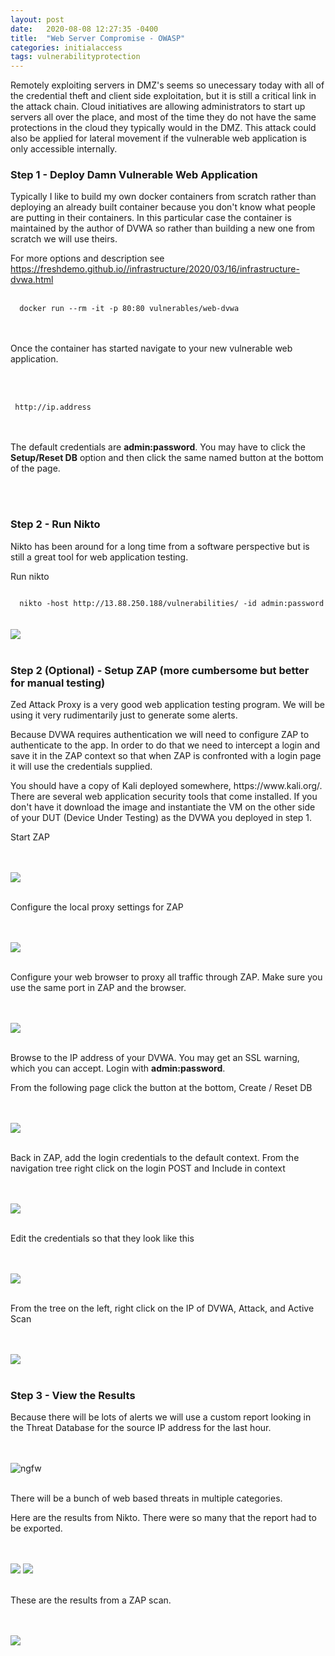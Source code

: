 ```yaml
---
layout: post
date:   2020-08-08 12:27:35 -0400
title:  "Web Server Compromise - OWASP"
categories: initialaccess
tags: vulnerabilityprotection
---
```

<p>
Remotely exploiting servers in DMZ's seems so unecessary today with all of the credential theft and client side exploitation, but it is still a critical link in the attack chain. Cloud initiatives are allowing administrators to start up servers all over the place, and most of the time they do not have the same protections in the cloud they typically would in the DMZ. This attack could also be applied for lateral movement if the vulnerable web application is only accessible internally.
</p>

<h3>Step 1 - Deploy Damn Vulnerable Web Application</h3>

<p>
Typically I like to build my own docker containers from scratch rather than deploying an already built container because you don't know what people are putting in their containers. In this particular case the container is maintained by the author of DVWA so rather than building a new one from scratch we will use theirs.
</p>
<p>
For more options and description see <a href="https://freshdemo.github.io//infrastructure/2020/03/16/infrastructure-dvwa.html" target="_blank">https://freshdemo.github.io//infrastructure/2020/03/16/infrastructure-dvwa.html</a>

<br>
<br>
<code>
  docker run --rm -it -p 80:80 vulnerables/web-dvwa
</code>
<br>
<br>
<p>
Once the container has started navigate to your new vulnerable web application.
</p>
<br>
<br>

<code>
 http://ip.address
</code>
<br>
<br>
<p>
The default credentials are <b>admin:password</b>. You may have to click the <b>Setup/Reset DB</b> option and then click the same named button at the bottom of the page.
</p>
<br>
<br>


<h3>Step 2 - Run Nikto</h3>

<p>
Nikto has been around for a long time from a software perspective but is still a great tool for web application testing.
</p>

<p>
Run nikto
<p>
<code>
  nikto -host http://13.88.250.188/vulnerabilities/ -id admin:password
</code>
<br>
<br>
<img src="/images/exploit-webapp-nikto.png">

<br>
<br>

<h3>Step 2 (Optional) - Setup ZAP (more cumbersome but better for manual testing)</h3>

<p>
Zed Attack Proxy is a very good web application testing program. We will be using it very rudimentarily just to generate some alerts.
</p>

<p>
Because DVWA requires authentication we will need to configure ZAP to authenticate to the app. In order to do that we need to intercept a login and save it in the ZAP context so that when ZAP is confronted with a login page it will use the credentials supplied.
</p>

<p>
You should have a copy of Kali deployed somewhere, https://www.kali.org/. There are several web application security tools that come installed. If you don't have it download the image and instantiate the VM on the other side of your DUT (Device Under Testing) as the DVWA you deployed in step 1.
</p>

<p>
Start ZAP
</p>
<br>
<br>
<img src="/images/exploit-webapp-kalimenu.png">
<br>
<br>

<p>
Configure the local proxy settings for ZAP
</p>
<br>
<br>
<img src="/images/exploit-webapp-kalioptions.png">
<br>
<br>

<p>
Configure your web browser to proxy all traffic through ZAP. Make sure you use the same port in ZAP and the browser.
</p>
<br>
<br>
<img src="/images/exploit-webapp-kaliproxy.png">
<br>
<br>

<p>
Browse to the IP address of your DVWA. You may get an SSL warning, which you can accept. Login with <b>admin:password</b>.
</p>

<p>
From the following page click the button at the bottom, Create / Reset DB
</p>
<br>
<br>
<img src="/images/exploit-webapp-kalidvwa.png">
<br>
<br>


<p>
Back in ZAP, add the login credentials to the default context. From the navigation tree right click on the login POST and Include in context
<p>
<br>
<br>
<img src="/images/exploit-webapp-context.png">
<br>
<br>


<p>
Edit the credentials so that they look like this
</p>
<br>
<br>
<img src="/images/exploit-webapp-creds.png">
<br>
<br>


<p>
From the tree on the left, right click on the IP of DVWA, Attack, and Active Scan
</p>
<br>
<br>
<img src="/images/exploit-webapp-attack.png">
<br>
<br>


<h3>Step 3 - View the Results</h3>


<p>
Because there will be lots of alerts we will use a custom report looking in the Threat Database for the source IP address for the last hour.
</p>
<br>
<br>
<img src="/images/exploit-webapp-report.png" alt="ngfw">
<br>
<br>

<p>
There will be a bunch of web based threats in multiple categories.
</p>
<p>
Here are the results from Nikto. There were so many that the report had to be exported.
</p>
<br>
<br>
<img src="/images/exploit-webapp-niktoresults1.png">
<img src="/images/exploit-webapp-niktoresults2.png">
<br>
<br>
<p>
These are the results from a ZAP scan.
</p>
<br>
<br>
<img src="/images/exploit-webapp-zapresults.png">




